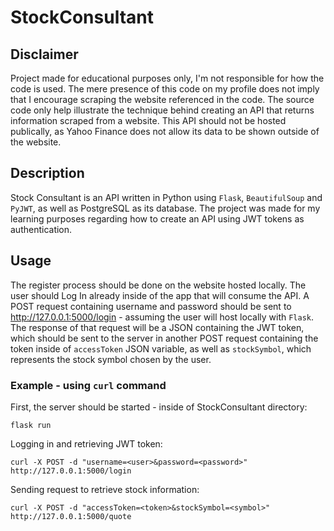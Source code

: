 # StockConsultant

## Disclaimer
Project made for educational purposes only, I'm not responsible for how the code is used. The mere presence of this code on my profile does not imply that I encourage scraping the website referenced in the code. The source code only help illustrate the technique behind creating an API that returns information scraped from a website. This API should not be hosted publically, as Yahoo Finance does not allow its data to be shown outside of the website.

## Description
Stock Consultant is an API written in Python using `Flask`, `BeautifulSoup` and `PyJWT`, as well as PostgreSQL as its database. The project was made for my learning purposes regarding how to create an API using JWT tokens as authentication.

## Usage
The register process should be done on the website hosted locally. The user should Log In already inside of the app that will consume the API. A POST request containing username and password should be sent to http://127.0.0.1:5000/login - assuming the user will host locally with `Flask`. The response of that request will be a JSON containing the JWT token, which should be sent to the server in another POST request containing the token inside of `accessToken` JSON variable, as well as `stockSymbol`, which represents the stock symbol chosen by the user.

### Example - using `curl` command

First, the server should be started - inside of StockConsultant directory:

```
flask run
```

Logging in and retrieving JWT token:
```
curl -X POST -d "username=<user>&password=<password>" http://127.0.0.1:5000/login
```

Sending request to retrieve stock information:
```
curl -X POST -d "accessToken=<token>&stockSymbol=<symbol>" http://127.0.0.1:5000/quote
```
